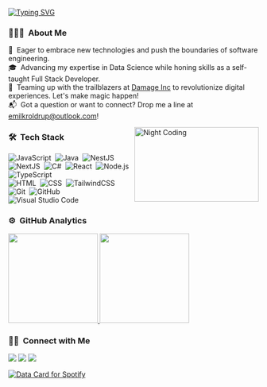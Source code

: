 <a href="https://git.io/typing-svg"><img src="https://readme-typing-svg.demolab.com?font=Fira+Code&size=30&pause=1000&color=F75C7E&center=true&vCenter=true&width=435&height=50&lines=Alloha%2C+I+am+Emilkr+%F0%9F%98%83" alt="Typing SVG" /></a>

### 👨🏻‍💻 &nbsp;About Me

🌟 &nbsp;Eager to embrace new technologies and push the boundaries of software engineering.\
🎓 &nbsp;Advancing my expertise in Data Science while honing skills as a self-taught Full Stack Developer.\
🚀 &nbsp;Teaming up with the trailblazers at [Damage Inc](https://dmginc.gg/) to revolutionize digital experiences. Let's make magic happen!          
📬 &nbsp;Got a question or want to connect? Drop me a line at emilkroldrup@outlook.com!


<img alt="Night Coding" src="https://media.giphy.com/media/v1.Y2lkPTc5MGI3NjExOG5nd3M2dmVjZHptazdnbm9sMjh1c2hlc2ZoZ3F5bzYycXhtMmR3NyZlcD12MV9naWZzX3NlYXJjaCZjdD1n/2IudUHdI075HL02Pkk/giphy.gif" align="right" width="250" height="150"/>

### 🛠 &nbsp;Tech Stack

![JavaScript](https://img.shields.io/badge/-JavaScript-05122A?style=flat&logo=javascript)&nbsp;
![Java](https://img.shields.io/badge/-Java-05122A?style=flat&logo=openjdk&logoColor=FFA518)&nbsp;
![NestJS](https://img.shields.io/badge/-NestJs-05122A?style=flat&logo=nestjs&logoColor=ea2845)&nbsp;
![NextJS](https://img.shields.io/badge/-NextJS-05122A?style=flat&logo=nextdotjs&logoColor=white)&nbsp;
![C#](https://img.shields.io/badge/-CSharp-05122A?style=flat&logo=csharp&logoColor=239120)&nbsp;
![React](https://img.shields.io/badge/-React-05122A?style=flat&logo=react)&nbsp;
![Node.js](https://img.shields.io/badge/-Node.js-05122A?style=flat&logo=node.js)&nbsp;
![TypeScript](https://img.shields.io/badge/-TypeScript-05122A?style=flat&logo=typescript&logoColor=3178C6)\
![HTML](https://img.shields.io/badge/-HTML-05122A?style=flat&logo=HTML5)&nbsp;
![CSS](https://img.shields.io/badge/-CSS-05122A?style=flat&logo=CSS3&logoColor=1572B6)&nbsp;
![TailwindCSS](https://img.shields.io/badge/tailwindcss-05122A?&logo=tailwindcss)&nbsp;
![Git](https://img.shields.io/badge/-Git-05122A?style=flat&logo=git)&nbsp;
![GitHub](https://img.shields.io/badge/-GitHub-05122A?style=flat&logo=github)&nbsp;
![Visual Studio Code](https://img.shields.io/badge/-Visual%20Studio%20Code-05122A?style=flat&logo=visual-studio-code&logoColor=007ACC)&nbsp;

### ⚙️ &nbsp;GitHub Analytics

<p align="left">
<a href="https://github.com/Emilkroldrup">
  <img height="180em" src="https://github-readme-stats.vercel.app/api/top-langs/?username=Emilkroldrup&layout=compact&langs_count=8&title_color=58a6ff&icon_color=58a6ff&text_color=c9d1d9&bg_color=0D1117&border_color=30363d"/>
  <img height="180em" src="https://github-readme-stats.vercel.app/api?username=Emilkroldrup&show_icons=true&count_private=true&include_all_commits=true&title_color=58a6ff&icon_color=58a6ff&text_color=c9d1d9&bg_color=0D1117&border_color=30363d"/>
</a>
</p>

### 🤝🏻 &nbsp;Connect with Me

<p align="left">
<a href="mailto:emilkroldrup@outlook.com"><img src="https://img.shields.io/badge/-Emilkr-D14836?style=flat&logo=Gmail&logoColor=white"/></a>
<a href="https://discordapp.com/users/Emilkr"><img src="https://img.shields.io/badge/-Emilkr-6f85d3?style=flat&logo=Discord&logoColor=white"/></a>
<a href="https://www.youtube.com/channel/UCYRI28PJeU8glQB44LfLqmQ"><img src="https://img.shields.io/badge/-YouTube-FF0000?style=flat&logo=YouTube&logoColor=white"/></a>
</p>

<a href="https://data-card-for-spotify.herokuapp.com/card?user_id=1190070279">
  <img src="https://data-card-for-spotify.herokuapp.com/api/card?user_id=1190070279" alt="Data Card for Spotify">
</a>
